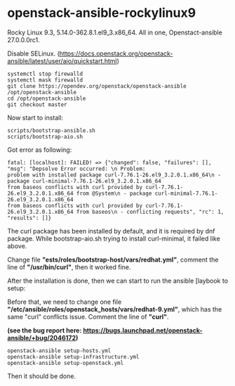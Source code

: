 # openstack-ansible-rockylinux9
Rocky Linux 9.3, 5.14.0-362.8.1.el9_3.x86_64. All in one, Openstact-ansible 27.0.0.0rc1.

Disable SELinux. (https://docs.openstack.org/openstack-ansible/latest/user/aio/quickstart.html)

```
systemctl stop firewalld
systemctl mask firewalld
git clone https://opendev.org/openstack/openstack-ansible   /opt/openstack-ansible
cd /opt/openstack-ansible
git checkout master
```
Now start to install:
```
scripts/bootstrap-ansible.sh
scripts/bootstrap-aio.sh
```

Got error as following:
```
fatal: [localhost]: FAILED! => {"changed": false, "failures": [], "msg": "Depsolve Error occurred: \n Problem:
problem with installed package curl-7.76.1-26.el9_3.2.0.1.x86_64\n - package curl-minimal-7.76.1-26.el9_3.2.0.1.x86_64
from baseos conflicts with curl provided by curl-7.76.1-26.el9_3.2.0.1.x86_64 from @System\n - package curl-minimal-7.76.1-26.el9_3.2.0.1.x86_64
from baseos conflicts with curl provided by curl-7.76.1-26.el9_3.2.0.1.x86_64 from baseos\n - conflicting requests", "rc": 1, "results": []}

```
The curl package has been installed by default, and it is required by dnf package. While bootstrap-aio.sh trying to install curl-minimal,
it failed like above.

Change file **"ests/roles/bootstrap-host/vars/redhat.yml"**, comment the line of **"/usr/bin/curl"**, then it worked fine.

After the installation is done, then we can start to run the ansible [laybook to setup:

Before that, we need to change one file **"/etc/ansible/roles/openstack_hosts/vars/redhat-9.yml"**, which has the same "curl" conflicts issue.
Comment the line of **"curl"**.

**(see the bug report here: https://bugs.launchpad.net/openstack-ansible/+bug/2046172)**

```
openstack-ansible setup-hosts.yml
openstack-ansible setup-infrastructure.yml
openstack-ansible setup-openstack.yml
```

Then it should be done.

